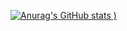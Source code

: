 [![Anurag's GitHub stats](https://github-readme-stats.vercel.app/api?username=batsoup804&theme=highcontrast)
)](https://github.com/anuraghazra/github-readme-stats)
